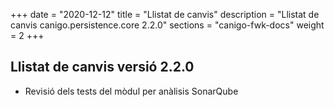 +++
date        = "2020-12-12"
title       = "Llistat de canvis"
description = "Llistat de canvis canigo.persistence.core 2.2.0"
sections    = "canigo-fwk-docs"
weight		= 2
+++

## Llistat de canvis versió 2.2.0

- Revisió dels tests del mòdul per anàlisis SonarQube
